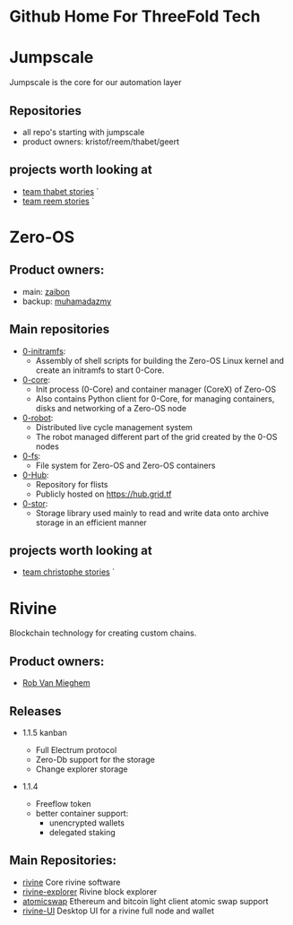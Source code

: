 # Github Home For ThreeFold Tech


# Jumpscale 

Jumpscale is the core for our automation layer

## Repositories

- all repo's starting with jumpscale
- product owners: kristof/reem/thabet/geert

## projects worth looking at

- [team thabet stories](https://github.com/orgs/threefoldtech/projects/59?card_filter_query=label%3Atype_story) `
- [team reem stories](https://github.com/orgs/threefoldtech/projects/58?card_filter_query=label%3Atype_story) `

# Zero-OS

## Product owners:
- main: [zaibon](https://github.com/zaibon)
- backup: [muhamadazmy](https://github.com/muhamadazmy)

## Main repositories

- [0-initramfs](https://github.com/threefoldtech/0-initramfs):
  - Assembly of shell scripts for building the Zero-OS Linux kernel and create an initramfs to start 0-Core.
- [0-core](https://github.com/threefoldtech/0-core):
  - Init process (0-Core) and container manager (CoreX) of Zero-OS
  - Also contains Python client for 0-Core, for managing containers, disks and networking of a Zero-OS node
- [0-robot](https://github.com/threefoldtech/0-robot): 
  - Distributed live cycle management system 
  - The robot managed different part of the grid created by the 0-OS nodes
- [0-fs](https://github.com/threefoldtech/0-fs):
  - File system for Zero-OS and Zero-OS containers
- [0-Hub](https://github.com/threefoldtech/0-hub):
  - Repository for flists
  - Publicly hosted on https://hub.grid.tf
- [0-stor](https://github.com/threefoldtech/0-stor):
  - Storage library used mainly to read and write data onto archive storage in an efficient manner

## projects worth looking at

- [team christophe stories](https://github.com/orgs/threefoldtech/projects/61?card_filter_query=label%3Atype_story) `

# Rivine

Blockchain technology for creating custom chains.

## Product owners:
  - [Rob Van Mieghem](http://github.com/robvanmieghem)

## Releases 

- 1.1.5 kanban
    - Full Electrum protocol 
    - Zero-Db support for the storage
    - Change  explorer storage

- 1.1.4
    - Freeflow token
    - better container support:
        - unencrypted wallets
        - delegated staking
  
## Main Repositories:
- [rivine](https://github.com/threefoldtech/rivine)
    Core rivine software
- [rivine-explorer](https://github.com/threefoldtech/rivine-explorer)
    Rivine block explorer
- [atomicswap](https://github.com/threefoldtech/atomicswap)
    Ethereum and bitcoin light client atomic swap support
- [rivine-UI](https://github.com/threefoldtech/rivine-UI)
        Desktop UI for a rivine full node and wallet
